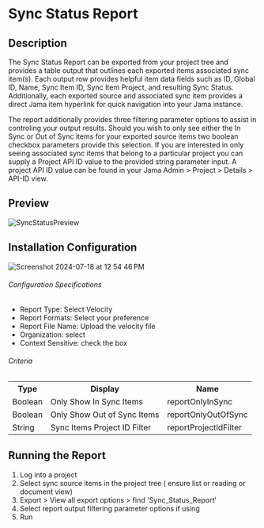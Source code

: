 # Sync Status Report

## Description 
The Sync Status Report can be exported from your project tree and provides a table output that outlines each exported items associated sync item(s). Each output row provides helpful item data fields such as ID, Global ID, Name, Sync Item ID, Sync Item Project, and resulting Sync Status. Additionally, each exported source and associated sync item provides a direct Jama item hyperlink for quick navigation into your Jama instance. 

The report additionally provides three filtering parameter options to assist in controling your output results. Should you wish to only see either the In Sync or Out of Sync items for your exported source items two boolean checkbox parameters provide this selection. If you are interested in only seeing associated sync items that belong to a particular project you can supply a Project API ID value to the provided string parameter input. A project API ID value can be found in your Jama Admin > Project > Details > API-ID view. 


## Preview

![SyncStatusPreview](https://github.com/user-attachments/assets/3d97f04a-bcef-45ef-96c6-81fdc8bff7aa)


## Installation Configuration

![Screenshot 2024-07-18 at 12 54 46 PM](https://github.com/user-attachments/assets/2355d0ef-bf12-4091-b5a6-2c1a0d4ecd03)


###### Configuration Specifications
<ul>
<li>Report Type: Select Velocity</li>
<li>Report Formats: Select your preference</li>
<li>Report File Name: Upload the velocity file</li>
<li>Organization: select</li>
<li>Context Sensitive: check the box</li>
</ul>

<h6>Criteria</h6>
<table>
  <tr>
    <th>Type</th>
    <th>Display</th>
    <th>Name</th>
  </tr>
  <tr>
    <td>Boolean</td>
    <td>Only Show In Sync Items</td>
    <td>reportOnlyInSync</td>
  </tr>
  <tr>
    <td>Boolean</td>
    <td>Only Show Out of Sync Items</td>
    <td>reportOnlyOutOfSync</td>
  </tr>
  <tr>
    <td>String</td>
    <td>Sync Items Project ID Filter</td>
    <td>reportProjectIdFilter</td>
  </tr>
</table>


## Running the Report
1. Log into a project
2. Select sync source items in the project tree ( ensure list or reading or document view)
3. Export > View all export options > find 'Sync_Status_Report'
4. Select report output filtering parameter options if using
5. Run 


